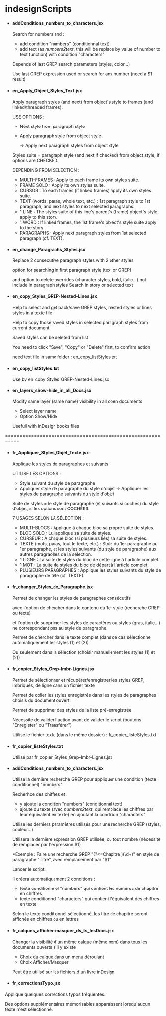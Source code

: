 # indesignScripts

- #### addConditions_numbers_to_characters.jsx

  Search for numbers and :
  - add condition "numbers" (conditionnal text)
  - add text (as _numbers2text_, this will be replace by value of number to text function) with condition "characters"

  Depends of last GREP search parameters (styles, color...)
  
  Use last GREP expression used or search for any number (need a $1 result)


- #### en_Apply_Object_Styles_Text.jsx

  Apply paragraph styles (and next) from object's style to frames (and linked/threaded frames).

  USE OPTIONS : 
  - Next style from paragraph style  
  - Apply paragraph style from object style 

    -> Apply next paragraph styles from object style   

  Styles suite = paragraph style (and next if checked) from object style, if options are CHECKED.  

  DEPENDING FROM SELECTION : 
  - MULTI-FRAMES : Apply to each frame its own styles suite.  
  - FRAME SOLO : Apply its own styles suite.  
  - CURSOR : To each frames (if linked frames) apply its own styles suite.  
  - TEXT (words, paras, whole text, etc.) : 1st paragraph style to 1st paragraph, and next styles to next selected paragraphs.  
  - 1 LINE : The styles suite of this line's parent's (frame) object's style, apply to this story.  
  - 1 WORD : If linked frames, the 1st frame's object's style suite apply to the story.  
  - PARAGRAPHS : Apply next paragraph styles from 1st selected paragraph (cf. TEXT). 


- #### en_change_Paragraphs_Styles.jsx

  Replace 2 consecutive paragraph styles with 2 other styles
  
  option for searching in first paragraph style (text or GREP)
  
  and option to delete overrides (character styles, bold, italic...) not include in paragraph styles
  Search in story or selected text


- #### en_copy_Styles_GREP-Nested-Lines.jsx

  Help to select and get back/save GREP styles, nested styles or lines styles in a texte file
  
  Help to copy those saved styles in selected paragraph styles from current document
  
  Saved styles can be deleted from list

  You need to click "Save", "Copy" or "Delete" first, to confirm action
  
  need text file in same folder : en_copy_listStyles.txt
  
- #### en_copy_listStyles.txt

  Use by en_copy_Styles_GREP-Nested-Lines.jsx


- #### en_layers_show-hide_in_all_Docs.jsx

  Modify same layer (same name) visibility
  in all open documents
  
  - Select layer name
  - Option Show/Hide
  
  Usefull with inDesign books files

===========================================================


- #### fr_Appliquer_Styles_Objet_Texte.jsx

  Applique les styles de paragraphes et suivants

  UTILISE LES OPTIONS :
  - Style suivant du style de paragraphe
  - Appliquer style de paragraphe du style d'objet
    -> Appliquer les styles de paragraphe suivants du style d'objet

  Suite de styles = le style de paragraphe (et suivants si cochés)
          du style d'objet, si les options sont COCHÉES.
  
  7 USAGES SELON LA SÉLECTION :
  - MULTI-BLOCS : Applique à chaque bloc sa propre suite de styles.
  - BLOC SOLO :  Lui applique sa suite de styles.
  - CURSEUR : À chaque bloc (si plusieurs liés) sa suite de styles.
  - TEXTE (mots, paras, tout le texte, etc.) : Style du 1er paragraphe au 1er paragraphe, et les styles suivants (du style de paragraphe) aux autres paragraohes de la sélection.
  - 1 LIGNE : La suite de styles du bloc de cette ligne à l'article complet.
  - 1 MOT : La suite de styles du bloc de départ à l'article complet.
  - PLUSIEURS PARAGRAPHES : Applique les styles suivants du style de paragraphe de tête (cf. TEXTE).


- #### fr_changer_Styles_de_Paragraphe.jsx

  Permet de changer les styles de paragraphes consécutifs
  
  avec l'option de chercher dans le contenu du 1er style (recherche GREP ou texte)
  
  et l'option de supprimer les styles de caractères ou styles (gras, italic...) ne correspondant pas au style de paragraphe.
  
  Permet de chercher dans le texte complet (dans ce cas sélectionne automatiquement les styles (1) et (2))
  
  Ou seulement dans la sélection (choisir manuellement les styles (1) et (2))


- #### fr_copier_Styles_Grep-Imbr-Lignes.jsx

  Permet de sélectionner et récupérer/enregistrer les styles GREP, imbriqués, de ligne dans un fichier texte
  
  Permet de coller les styles enregistrés dans les styles de paragraphes choisis du document ouvert.
  
  Permet de supprimer des styles de la liste pré-enregistrée
   
  Nécessite de valider l'action avant de valider le script (boutons "Enregister" ou "Transférer")
  
  Utilise le fichier texte (dans le même dossier) : fr_copier_listeStyles.txt
  
  
- #### fr_copier_listeStyles.txt

    Utilisé par fr_copier_Styles_Grep-Imbr-Lignes.jsx


- #### addConditions_numbers_to_characters.jsx

  Utilise la dernière recherche GREP pour appliquer une condition (texte conditionnel) "numbers"

  Recherhce des chiffres et :
  - y ajoute la condition "numbers" (conditionnal text)
  - ajoute du texte (avec _numbers2text_, qui remplace les chiffres par leur équivalent en texte) en ajoutant la condition "characters"

  Utilise les derniers paramètres utilisés pour une recherche GREP (styles, couleur...)

  Utilisera la dernière expression GREP utilisée, ou tout nombre (nécessite de remplacer par l'expression $1)
  
  *Exemple :
  Faire une recherche GREP "(?<=Chapitre )(\d+)" en style de paragraphe "Titre", avec remplacement par "$1"
  
  Lancer le script.
  
  Il créera automatiquement 2 conditions :
  - texte conditionnnel "numbers" qui contient les numéros de chapitre en chiffres
  - texte conditionnel "characters" qui contient l'équivalent des chiffres en texte

  Selon le texte conditionnel sélectionné, les titre de chapitre seront affichés en chiffres ou en lettres



- #### fr_calques_afficher-masquer_ds_ts_lesDocs.jsx

  Changer la visibilité d'un même calque (même nom) dans tous les documents ouverts s'il y existe
  
  - Choix du calque dans un menu déroulant
  - Choix Afficher/Masquer
  
  Peut être utilisé sur les fichiers d'un livre inDesign



- #### fr_correctionsTypo.jsx

Applique quelques corrections typos fréquentes.

Des options supplémentaires mémorisables apparaissent lorsqu'aucun texte n'est sélectionné.





  
